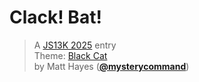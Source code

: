 # Clack! Bat!

> A [JS13K 2025](https://js13kgames.com/2025/) entry<br />
> Theme: [Black Cat](https://medium.com/js13kgames/the-js13kgames-2025-competition-has-started-b93e0fe1d6ec)<br />
> by Matt Hayes (**[@mysterycommand](https://github.com/mysterycommand)**)
